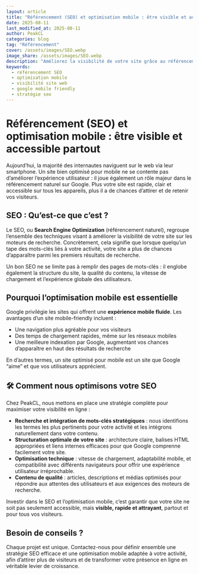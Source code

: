 ```yaml
---
layout: article
title: "Référencement (SEO) et optimisation mobile : être visible et accessible partout"
date: 2025-08-11
last_modified_at: 2025-08-11
author: PeakCL
categories: blog
tag: "Référencement"
cover: /assets/images/SEO.webp
image_share: /assets/images/SEO.webp
description: "Améliorez la visibilité de votre site grâce au référencement naturel (SEO) et optimisez l’expérience utilisateur sur mobile et tablette."
keywords:
  - référencement SEO
  - optimisation mobile
  - visibilité site web
  - google mobile friendly
  - stratégie seo
---
```


# Référencement (SEO) et optimisation mobile : être visible et accessible partout

Aujourd’hui, la majorité des internautes naviguent sur le web via leur smartphone. Un site bien optimisé pour mobile ne se contente pas d’améliorer l’expérience utilisateur : il joue également un rôle majeur dans le référencement naturel sur Google. Plus votre site est rapide, clair et accessible sur tous les appareils, plus il a de chances d’attirer et de retenir vos visiteurs.  

## SEO : Qu’est-ce que c’est ?

Le SEO, ou **Search Engine Optimization** (référencement naturel), regroupe l’ensemble des techniques visant à améliorer la visibilité de votre site sur les moteurs de recherche. Concrètement, cela signifie que lorsque quelqu’un tape des mots-clés liés à votre activité, votre site a plus de chances d’apparaître parmi les premiers résultats de recherche.  

Un bon SEO ne se limite pas à remplir des pages de mots-clés : il englobe également la structure du site, la qualité du contenu, la vitesse de chargement et l’expérience globale des utilisateurs.

## Pourquoi l’optimisation mobile est essentielle

Google privilégie les sites qui offrent une **expérience mobile fluide**. Les avantages d’un site mobile-friendly incluent :  
- Une navigation plus agréable pour vos visiteurs  
- Des temps de chargement rapides, même sur les réseaux mobiles  
- Une meilleure indexation par Google, augmentant vos chances d’apparaître en haut des résultats de recherche  

En d’autres termes, un site optimisé pour mobile est un site que Google “aime” et que vos utilisateurs apprécient.  

## 🛠 Comment nous optimisons votre SEO

Chez PeakCL, nous mettons en place une stratégie complète pour maximiser votre visibilité en ligne :  
- **Recherche et intégration de mots-clés stratégiques** : nous identifions les termes les plus pertinents pour votre activité et les intégrons naturellement dans votre contenu.  
- **Structuration optimale de votre site** : architecture claire, balises HTML appropriées et liens internes efficaces pour que Google comprenne facilement votre site.  
- **Optimisation technique** : vitesse de chargement, adaptabilité mobile, et compatibilité avec différents navigateurs pour offrir une expérience utilisateur irréprochable.  
- **Contenu de qualité** : articles, descriptions et médias optimisés pour répondre aux attentes des utilisateurs et aux exigences des moteurs de recherche.  

Investir dans le SEO et l’optimisation mobile, c’est garantir que votre site ne soit pas seulement accessible, mais **visible, rapide et attrayant**, partout et pour tous vos visiteurs.  

## Besoin de conseils ?

Chaque projet est unique. Contactez-nous pour définir ensemble une stratégie SEO efficace et une optimisation mobile adaptée à votre activité, afin d’attirer plus de visiteurs et de transformer votre présence en ligne en véritable levier de croissance.
